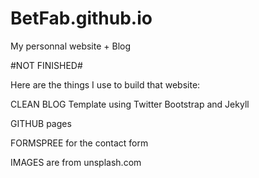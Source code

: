 # BetFab.github.io
My personnal website + Blog 

#NOT FINISHED#

Here are the things I use to build that website:

CLEAN BLOG Template using Twitter Bootstrap and Jekyll

GITHUB pages 

FORMSPREE for the contact form 

IMAGES are from unsplash.com

